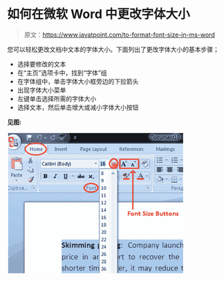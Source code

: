 # 如何在微软 Word 中更改字体大小

> 原文：<https://www.javatpoint.com/to-format-font-size-in-ms-word>

您可以轻松更改文档中文本的字体大小。下面列出了更改字体大小的基本步骤；

*   选择要修改的文本
*   在“主页”选项卡中，找到“字体”组
*   在字体组中，单击字体大小框旁边的下拉箭头
*   出现字体大小菜单
*   左键单击选择所需的字体大小
*   选择文本，然后单击增大或减小字体大小按钮

**见图:**

![MS Word How to format font size in ms word 1](img/7d00206e01b30c2983f8fab4ccaa9c0c.png)